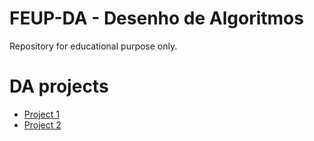 # FEUP-DA - Desenho de Algoritmos
Repository for educational purpose only.

# DA projects
- [Project 1](project1/docs/Enunciado.pdf)
- [Project 2](projeto2/docs/Enunciado.pdf)
